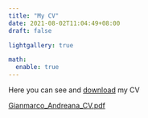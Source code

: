 ```yaml
---
title: "My CV"
date: 2021-08-02T11:04:49+08:00
draft: false

lightgallery: true

math:
  enable: true
---
```


Here you can see and [download](https://raw.githubusercontent.com/GianmarcoAndreana/gianmarcoandreana.github.io/main/Gianmarco_Andreana_CV.pdf) my CV


[Gianmarco_Andreana_CV.pdf](https://github.com/GianmarcoAndreana/gianmarcoandreana.github.io/files/7741571/Gianmarco_Andreana_CV.pdf)
